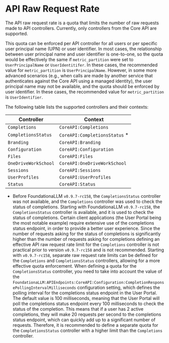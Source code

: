 # API Raw Request Rate

The API raw request rate is a quota that limits the number of raw requests made to API controllers. Currently, only controllers from the Core API are supported.

This quota can be enforced per API controller for all users or per specific user principal name (UPN) or user identifier. In most cases, the relationship between user principal name and user identifier is one-to-one, so the quota would be effectively the same if `metric_partition` were set to `UserPrincipalName` or `UserIdentitifer`. In these cases, the recommended value for `metric_partition` is `UserPrincipalName`. However, in some more advanced scenarios (e.g., when calls are made by another service that authenticates against the Core API using a managed identity), the user principal name may not be available, and the quota should be enforced by user identifier. In these cases, the recommended value for `metric_partition` is `UserIdentifier`.

The following table lists the supported controllers and their contexts:

| Controller | Context |
| --- | --- |
| `Completions` | `CoreAPI:Completions` |
| `CompletionsStatus` | `CoreAPI:CompletionsStatus` * |
| `Branding` | `CoreAPI:Branding` |
| `Configuration` | `CoreAPI:Configuration` |
| `Files` | `CoreAPI:Files` |
| `OneDriveWorkSchool` | `CoreAPI:OneDriveWorkSchool` |
| `Sessions` | `CoreAPI:Sessions` |
| `UserProfiles` | `CoreAPI:UserProfiles` |
| `Status` | `CoreAPI:Status` |

* Before FoundationaLLM `v0.9.7-rc158`, the `CompletionsStatus` controller was not available, and the `Completions` controller was used to check the status of completions. Starting with FoundationaLLM `v0.9.7-rc158`, the `CompletionsStatus` controller is available, and it is used to check the status of completions. Certain client applications (the User Portal being the most notable example) require extensive use of the completions status endpoint, in order to provide a better user experience. Since the number of requests asking for the status of completions is significantly higher than the number of requests asking for completions defining an effective API raw request rate limit for the `Completions` controller is not practical prior to version `v0.9.7-rc158` and is not recommended. Starting with `v0.9.7-rc158`, separate raw request rate limits can be defined for the `Completions` and `CompletionsStatus` controllers, allowing for a more effective quota enforcement. When defining a quota for the `CompletionsStatus` controller, you need to take into account the value of the `FoundationaLLM:APIEndpoints:CoreAPI:Configuration:CompletionResponsePollingIntervalMilliseconds` configuration setting, which defines the polling interval for the completions status endpoint in the User Portal. The default value is 100 milliseconds, meaning that the User Portal will poll the completions status endpoint every 100 milliseconds to check the status of the completion. This means that if a user has 2 active completions, they will make 20 requests per second to the completions status endpoint, which can quickly add up to a significant number of requests. Therefore, it is recommended to define a separate quota for the `CompletionsStatus` controller with a higher limit than the `Completions` controller.

